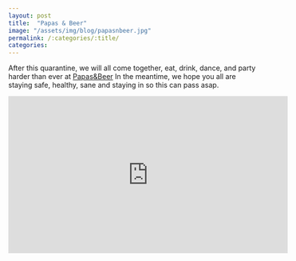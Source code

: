 ```yaml
---
layout: post
title:  "Papas & Beer"
image: "/assets/img/blog/papasnbeer.jpg"
permalink: /:categories/:title/
categories: 
---
```


After this quarantine, we will all come together, eat, drink, dance, and party harder than ever at [Papas&Beer](https://www.papasandbeer.com/rosarito/) In the meantime, we hope you all are staying safe, healthy, sane and staying in so this can pass asap.


<div class="embed-responsive embed-responsive-16by9">

<iframe src="https://www.facebook.com/plugins/video.php?href=https%3A%2F%2Fwww.facebook.com%2Fpapasandbeer.rosarito%2Fvideos%2F503615486962094%2F&show_text=0&width=560" width="560" height="315" style="border:none;overflow:hidden" scrolling="no" frameborder="0" allowTransparency="true" allowFullScreen="true"></iframe>